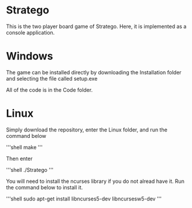 # Stratego
This is the two player board game of Stratego. Here, it is implemented as a console application.

# Windows

The game can be installed directly by downloading the Installation folder and selecting the file called setup.exe

All of the code is in the Code folder.

# Linux

Simply download the repository, enter the Linux folder, and run the command below

'''shell
make
'''

Then enter

'''shell
./Stratego
'''

You will need to install the ncurses library if you do not alread have it. Run the command below to install it.

'''shell
sudo apt-get install libncurses5-dev libncursesw5-dev
'''
